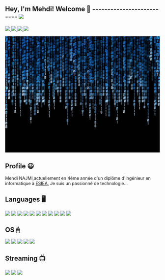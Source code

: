 ##  Hey, I'm Mehdi! Welcome 🤗 -------------------------- ![](https://visitor-badge.glitch.me/badge?page_id=Najmi19)

<a href="https://www.linkedin.com/in/mehdi-najmi-111358177/"><img src="https://img.shields.io/badge/LinkedIn-0077B5?style=for-the-badge&logo=linkedin&logoColor=white" /> </a> <a href="mailto:najmimehdi70@gmail.com"><img src="https://img.shields.io/badge/Gmail-D14836?style=for-the-badge&logo=gmail&logoColor=white" /> </a>  <a href="https://www.facebook.com/mehdi.najmi3/"> <img src="https://img.shields.io/badge/Facebook-1877F2?style=for-the-badge&logo=facebook&logoColor=white" /> </a> <a href="https://github.com/Najmi19"><img src="https://img.shields.io/badge/GitHub-100000?style=for-the-badge&logo=github&logoColor=white" /></a>

  <img src="png1.jpg">
  
## Profile 😃

Mehdi NAJMI,actuellement en 4ème année d'un diplôme d'ingénieur en informatique à [ESIEA](https://www.esiea.fr/), Je suis un passionné de technologie...

## Languages 🖥

<img src="https://img.shields.io/badge/HTML-239120?style=for-the-badge&logo=html5&logoColor=white"> <img src="https://img.shields.io/badge/CSS-239120?&style=for-the-badge&logo=css3&logoColor=white"> <img src="https://img.shields.io/badge/JavaScript-F7DF1E?style=for-the-badge&logo=javascript&logoColor=black"> <img src="https://img.shields.io/badge/HTML5-E34F26?style=for-the-badge&logo=html5&logoColor=white"> <img src="https://img.shields.io/badge/CSS3-1572B6?style=for-the-badge&logo=css3&logoColor=white"> <img src="https://img.shields.io/badge/PHP-777BB4?style=for-the-badge&logo=php&logoColor=white"> <img src="https://img.shields.io/badge/Java-ED8B00?style=for-the-badge&logo=java&logoColor=white"> <img src="https://img.shields.io/badge/Kotlin-0095D5?&style=for-the-badge&logo=kotlin&logoColor=white"> <img src="https://img.shields.io/badge/R-276DC3?style=for-the-badge&logo=r&logoColor=white"> <img src="https://img.shields.io/badge/Python-3776AB?style=for-the-badge&logo=python&logoColor=white"> <img src="https://img.shields.io/badge/C-00599C?style=for-the-badge&logo=c&logoColor=white">

## OS 🖱
<img src="https://img.shields.io/badge/Android-3DDC84?style=for-the-badge&logo=android&logoColor=white"> <img src="https://img.shields.io/badge/iOS-000000?style=for-the-badge&logo=ios&logoColor=white"> <img src="https://img.shields.io/badge/Windows-0078D6?style=for-the-badge&logo=windows&logoColor=white"> <img src="https://img.shields.io/badge/Ubuntu-E95420?style=for-the-badge&logo=ubuntu&logoColor=white"> <img src="https://img.shields.io/badge/Linux_Mint-87CF3E?style=for-the-badge&logo=linux-mint&logoColor=white">

## Streaming 📺

<img src="https://img.shields.io/badge/YouTube-FF0000?style=for-the-badge&logo=youtube&logoColor=white"> <img src="https://img.shields.io/badge/Netflix-E50914?style=for-the-badge&logo=netflix&logoColor=white"> <img src="https://img.shields.io/badge/Twitch-9146FF?style=for-the-badge&logo=twitch&logoColor=white">




